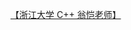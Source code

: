 [【浙江大学 C++ 翁恺老师】 ](https://www.bilibili.com/video/BV1dE41167hJ?p=24&share_source=copy_web&vd_source=dbbb79377ff247a0d373b7eb14db90ec)
